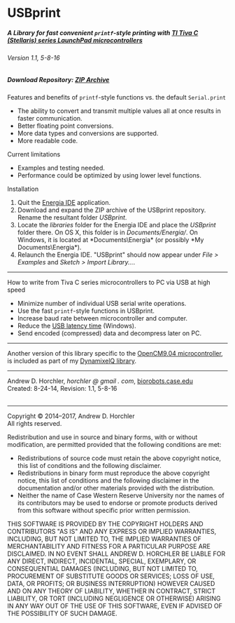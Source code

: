 USBprint
==========
##### A Library for fast convenient ```printf```-style printing with [TI Tiva C (Stellaris) series LaunchPad microcontrollers](http://www.ti.com/ww/en/launchpad/launchpads-connected.html)
###### Version 1.1, 5-8-16
##### Download Repository: [ZIP Archive](https://github.com/horchler/USBprint/archive/master.zip)

Features and benefits of ```printf```-style functions vs. the default ```Serial.print```
 - The ability to convert and transmit multiple values all at once results in faster communication.
 - Better floating point conversions.
 - More data types and conversions are supported.
 - More readable code.
 
Current limitations
 - Examples and testing needed.
 - Performance could be optimized by using lower level functions. 

Installation
 1. Quit the [Energia IDE](http://energia.nu/) application.
 2. Download and expand the ZIP archive of the USBprint repository. Rename the resultant folder *USBprint*.
 3. Locate the *libraries* folder for the Energia IDE and place the *USBprint* folder there. On OS X, this folder is in *Documents/Energia/*. On Windows, it is located at *Documents\Energia\* (or possibly *My Documents\Energia\*).
 4. Relaunch the Energia IDE. "USBprint" should now appear under *File > Examples* and *Sketch > Import Library...*.

--------

How to write from Tiva C series microcontrollers to PC via USB at high speed
 - Minimize number of individual USB serial write operations.
 - Use the fast ```printf```-style functions in USBprint.
 - Increase baud rate between microcontroller and computer.
 - Reduce the [USB latency time](http://robosavvy.com/forum/viewtopic.php?p=8967#p8967) (Windows).
 - Send encoded (compressed) data and decompress later on PC.
 
--------

Another version of this library specific to the [OpenCM9.04 microcontroller](http://support.robotis.com/en/product/auxdevice/controller/opencm9.04.htm), is included as part of my [DynamixelQ library](https://github.com/horchler/DynamixelQ/tree/master/USBprint).

--------

Andrew D. Horchler, *horchler @ gmail . com*, [biorobots.case.edu](http://biorobots.case.edu/)  
Created: 8-24-14, Revision: 1.1, 5-8-16  
&nbsp;  

--------

Copyright &copy; 2014&ndash;2017, Andrew D. Horchler  
All rights reserved.

Redistribution and use in source and binary forms, with or without modification, are permitted provided that the following conditions are met:
 * Redistributions of source code must retain the above copyright notice, this list of conditions and the following disclaimer.
 * Redistributions in binary form must reproduce the above copyright notice, this list of conditions and the following disclaimer in the documentation and/or other materials provided with the distribution.
 * Neither the name of Case Western Reserve University nor the names of its contributors may be used to endorse or promote products derived from this software without specific prior written permission.

THIS SOFTWARE IS PROVIDED BY THE COPYRIGHT HOLDERS AND CONTRIBUTORS "AS IS" AND ANY EXPRESS OR IMPLIED WARRANTIES, INCLUDING, BUT NOT LIMITED TO, THE IMPLIED WARRANTIES OF MERCHANTABILITY AND FITNESS FOR A PARTICULAR PURPOSE ARE DISCLAIMED. IN NO EVENT SHALL ANDREW D. HORCHLER BE LIABLE FOR ANY DIRECT, INDIRECT, INCIDENTAL, SPECIAL, EXEMPLARY, OR CONSEQUENTIAL DAMAGES (INCLUDING, BUT NOT LIMITED TO, PROCUREMENT OF SUBSTITUTE GOODS OR SERVICES; LOSS OF USE, DATA, OR PROFITS; OR BUSINESS INTERRUPTION) HOWEVER CAUSED AND ON ANY THEORY OF LIABILITY, WHETHER IN CONTRACT, STRICT LIABILITY, OR TORT (INCLUDING NEGLIGENCE OR OTHERWISE) ARISING IN ANY WAY OUT OF THE USE OF THIS SOFTWARE, EVEN IF ADVISED OF THE POSSIBILITY OF SUCH DAMAGE.